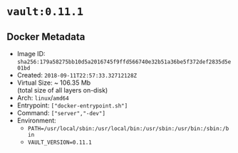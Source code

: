 # `vault:0.11.1`

## Docker Metadata

- Image ID: `sha256:179a58275bb10d5a2016745f9ffd566740e32b51a36be5f372def2835d5e01bd`
- Created: `2018-09-11T22:57:33.32712128Z`
- Virtual Size: ~ 106.35 Mb  
  (total size of all layers on-disk)
- Arch: `linux`/`amd64`
- Entrypoint: `["docker-entrypoint.sh"]`
- Command: `["server","-dev"]`
- Environment:
  - `PATH=/usr/local/sbin:/usr/local/bin:/usr/sbin:/usr/bin:/sbin:/bin`
  - `VAULT_VERSION=0.11.1`
